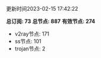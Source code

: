 更新时间2023-02-15 17:42:22

**总订阅: 73**
**总节点: 887**
**有效节点: 274**
- v2ray节点: 171
- ss节点: 101
- trojan节点: 2
